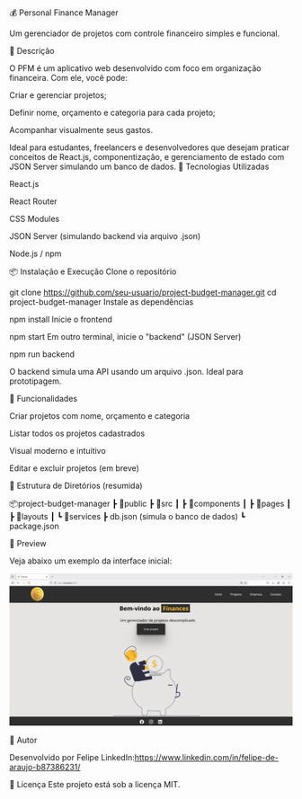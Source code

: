 💰 Personal Finance Manager

Um gerenciador de projetos com controle financeiro simples e funcional.

📌 Descrição

O PFM é um aplicativo web desenvolvido com foco em organização financeira. Com ele, você pode:

Criar e gerenciar projetos;

Definir nome, orçamento e categoria para cada projeto;

Acompanhar visualmente seus gastos.

Ideal para estudantes, freelancers e desenvolvedores que desejam praticar conceitos de React.js, componentização, e gerenciamento de estado com JSON Server simulando um banco de dados. 🚀 Tecnologias Utilizadas

React.js

React Router

CSS Modules

JSON Server (simulando backend via arquivo .json)

Node.js / npm

📦 Instalação e Execução
Clone o repositório

git clone https://github.com/seu-usuario/project-budget-manager.git cd project-budget-manager
Instale as dependências

npm install
Inicie o frontend

npm start
Em outro terminal, inicie o "backend" (JSON Server)

npm run backend

O backend simula uma API usando um arquivo .json. Ideal para prototipagem.

🧪 Funcionalidades

Criar projetos com nome, orçamento e categoria

Listar todos os projetos cadastrados

Visual moderno e intuitivo

Editar e excluir projetos (em breve)

📁 Estrutura de Diretórios (resumida)

📦project-budget-manager ┣ 📂public ┣ 📂src ┃ ┣ 📂components ┃ ┣ 📂pages ┃ ┣ 📂layouts ┃ ┗ 📂services ┣ db.json (simula o banco de dados) ┗ package.json

📸 Preview

Veja abaixo um exemplo da interface inicial:

<img src="./src/components/img/preview.png" alt="texto alternativo">

🧠 Autor

Desenvolvido por Felipe LinkedIn:https://www.linkedin.com/in/felipe-de-araujo-b87386231/

📃 Licença Este projeto está sob a licença MIT.
